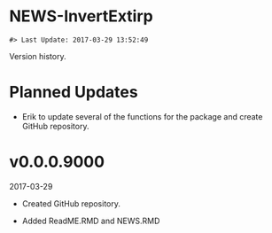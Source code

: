 NEWS-InvertExtirp
================

<!-- NEWS.md is generated from NEWS.Rmd. Please edit that file -->
    #> Last Update: 2017-03-29 13:52:49

Version history.

Planned Updates
===============

-   Erik to update several of the functions for the package and create GitHub repository.

v0.0.0.9000
===========

2017-03-29

-   Created GitHub repository.

-   Added ReadME.RMD and NEWS.RMD
